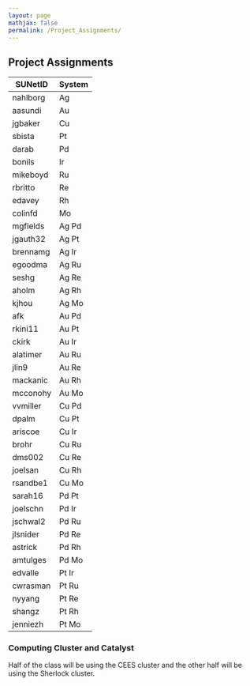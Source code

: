 ```yaml
---
layout: page
mathjax: false
permalink: /Project_Assignments/
---
```


## Project Assignments

| SUNetID  	| System 	|
|----------	|--------	|
| nahlborg 	| Ag     	|
| aasundi  	| Au     	|
| jgbaker  	| Cu     	|
| sbista   	| Pt     	|
| darab    	| Pd     	|
| bonils   	| Ir     	|
| mikeboyd 	| Ru     	|
| rbritto  	| Re     	|
| edavey   	| Rh     	|
| colinfd  	| Mo     	|
| mgfields 	| Ag Pd  	|
| jgauth32 	| Ag Pt  	|
| brennamg 	| Ag Ir  	|
| egoodma  	| Ag Ru  	|
| seshg    	| Ag Re  	|
| aholm    	| Ag Rh  	|
| kjhou    	| Ag Mo  	|
| afk      	| Au Pd  	|
| rkini11  	| Au Pt  	|
| ckirk    	| Au Ir  	|
| alatimer 	| Au Ru  	|
| jlin9    	| Au Re  	|
| mackanic 	| Au Rh  	|
| mcconohy 	| Au Mo  	|
| vvmiller 	| Cu Pd  	|
| dpalm    	| Cu Pt  	|
| ariscoe  	| Cu Ir  	|
| brohr    	| Cu Ru  	|
| dms002   	| Cu Re  	|
| joelsan  	| Cu Rh  	|
| rsandbe1 	| Cu Mo  	|
| sarah16  	| Pd Pt  	|
| joelschn 	| Pd Ir  	|
| jschwal2 	| Pd Ru  	|
| jlsnider 	| Pd Re  	|
| astrick  	| Pd Rh  	|
| amtulges 	| Pd Mo  	|
| edvalle  	| Pt Ir  	|
| cwrasman 	| Pt Ru  	|
| nyyang   	| Pt Re  	|
| shangz   	| Pt Rh  	|
| jenniezh 	| Pt Mo  	|

### Computing Cluster and Catalyst

Half of the class will be using the CEES cluster and the other half will be using the Sherlock cluster.
